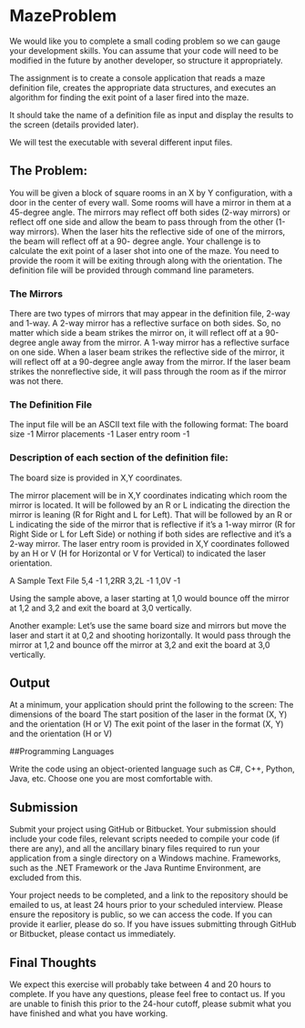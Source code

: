 # MazeProblem

We would like you to complete a small coding problem so we can gauge your development skills. You
can assume that your code will need to be modified in the future by another developer, so structure it
appropriately.

The assignment is to create a console application that reads a maze definition file, creates the
appropriate data structures, and executes an algorithm for finding the exit point of a laser fired into the
maze.

It should take the name of a definition file as input and display the results to the screen (details provided
later).

We will test the executable with several different input files.

## The Problem:

You will be given a block of square rooms in an X by Y configuration, with a door in the center of every
wall. Some rooms will have a mirror in them at a 45-degree angle. The mirrors may reflect off both
sides (2-way mirrors) or reflect off one side and allow the beam to pass through from the other (1-way
mirrors). When the laser hits the reflective side of one of the mirrors, the beam will reflect off at a 90-
degree angle. Your challenge is to calculate the exit point of a laser shot into one of the maze. You need
to provide the room it will be exiting through along with the orientation. The definition file will be
provided through command line parameters.

### The Mirrors

There are two types of mirrors that may appear in the definition file, 2-way and 1-way.
A 2-way mirror has a reflective surface on both sides. So, no matter which side a beam strikes the mirror
on, it will reflect off at a 90-degree angle away from the mirror.
A 1-way mirror has a reflective surface on one side. When a laser beam strikes the reflective side of the
mirror, it will reflect off at a 90-degree angle away from the mirror. If the laser beam strikes the
nonreflective side, it will pass through the room as if the mirror was not there.

### The Definition File

The input file will be an ASCII text file with the following format:
The board size
-1
Mirror placements
-1
Laser entry room
-1

### Description of each section of the definition file:

The board size is provided in X,Y coordinates.

The mirror placement will be in X,Y coordinates indicating which room the mirror is located. It will be
followed by an R or L indicating the direction the mirror is leaning (R for Right and L for Left). That will be
followed by an R or L indicating the side of the mirror that is reflective if it’s a 1-way mirror (R for Right
Side or L for Left Side) or nothing if both sides are reflective and it’s a 2-way mirror.
The laser entry room is provided in X,Y coordinates followed by an H or V (H for Horizontal or V for
Vertical) to indicated the laser orientation.

A Sample Text File
5,4
-1
1,2RR
3,2L
-1
1,0V
-1

Using the sample above, a laser starting at 1,0 would bounce off the mirror at 1,2 and 3,2 and exit the
board at 3,0 vertically.

Another example: Let’s use the same board size and mirrors but move the laser and start it at 0,2 and
shooting horizontally. It would pass through the mirror at 1,2 and bounce off the mirror at 3,2 and exit
the board at 3,0 vertically.

## Output

At a minimum, your application should print the following to the screen:
The dimensions of the board
The start position of the laser in the format (X, Y) and the orientation (H or V)
The exit point of the laser in the format (X, Y) and the orientation (H or V)

##Programming Languages

Write the code using an object-oriented language such as C#, C++, Python, Java, etc. Choose one you
are most comfortable with.

## Submission

Submit your project using GitHub or Bitbucket. Your submission should include your code files, relevant
scripts needed to compile your code (if there are any), and all the ancillary binary files required to run
your application from a single directory on a Windows machine. Frameworks, such as the .NET
Framework or the Java Runtime Environment, are excluded from this.

Your project needs to be completed, and a link to the repository should be emailed to us, at least 24
hours prior to your scheduled interview. Please ensure the repository is public, so we can access the
code. If you can provide it earlier, please do so. If you have issues submitting through GitHub or
Bitbucket, please contact us immediately.

## Final Thoughts

We expect this exercise will probably take between 4 and 20 hours to complete. If you have any
questions, please feel free to contact us. If you are unable to finish this prior to the 24-hour cutoff,
please submit what you have finished and what you have working.
